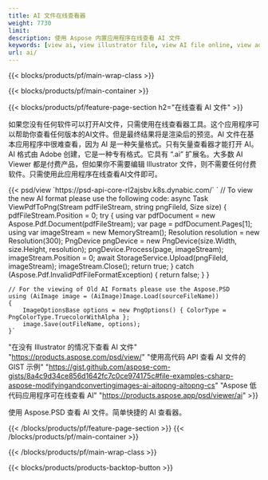 ```yaml
---
title: AI 文件在线查看器
weight: 7730
limit: 
description: 使用 Aspose 内置应用程序在线查看 AI 文件
keywords: [view ai, view illustrator file, view AI file online, view adobe illustrator, ai file preview, ai format view]
url: ai/
---
```


{{< blocks/products/pf/main-wrap-class >}}


{{< blocks/products/pf/main-container >}}

{{< blocks/products/pf/feature-page-section h2="在线查看 AI 文件" >}}
<p>如果您没有任何软件可以打开AI文件，只需使用在线查看器工具。这个应用程序可以帮助你查看任何版本的AI文件。但是最终结果将是渲染后的预览。AI 文件在基本应用程序中很难查看，因为 AI 是一种矢量格式。只有矢量查看器才能打开 AI。AI 格式由 Adobe 创建，它是一种专有格式。它具有 “.ai” 扩展名。大多数 AI Viewer 都是付费产品，但如果你不需要编辑 Illustrator 文件，则不需要任何付费软件。只需使用此应用程序在线查看AI文件即可。</p>
{{< psd/view `https://psd-api-core-rl2ajsbv.k8s.dynabic.com/` 
`	// To view the new AI format please use the following code:
	async Task<bool> ViewPdfToPng(Stream pdfFileStream, string pngFileId, Size size)
	{
		pdfFileStream.Position = 0;
		try
		{
			using var pdfDocument = new Aspose.Pdf.Document(pdfFileStream);
			var page = pdfDocument.Pages[1];
			using var imageStream = new MemoryStream();
			Resolution resolution = new Resolution(300);
			PngDevice pngDevice = new PngDevice(size.Width, size.Height, resolution);
			pngDevice.Process(page, imageStream);
			imageStream.Position = 0;
			await StorageService.Upload(pngFileId, imageStream);
			imageStream.Close();
			return true;
		}
		catch (Aspose.Pdf.InvalidPdfFileFormatException)
		{
			return false;
		}
	}
	
	// For the viewing of Old AI Formats please use the Aspose.PSD
	using (AiImage image = (AiImage)Image.Load(sourceFileName))
	{
		ImageOptionsBase options = new PngOptions() { ColorType = PngColorType.TruecolorWithAlpha };
		image.Save(outFileName, options);
	}` 
"在没有 Illustrator 的情况下查看 AI 文件" "https://products.aspose.com/psd/view/" 
"使用高代码 API 查看 AI 文件的 GIST 示例" "https://gist.github.com/aspose-com-gists/8a4c9d34ce856d1642fc7c0ce974175c#file-examples-csharp-aspose-modifyingandconvertingimages-ai-aitopng-aitopng-cs" 
"Aspose 低代码应用程序可在线查看 AI" "https://products.aspose.app/psd/viewer/ai" >}}
<p>使用 Aspose.PSD 查看 AI 文件。简单快捷的 AI 查看器。</p>
{{< /blocks/products/pf/feature-page-section >}}
{{< /blocks/products/pf/main-container >}}


{{< /blocks/products/pf/main-wrap-class >}}

{{< blocks/products/products-backtop-button >}}
